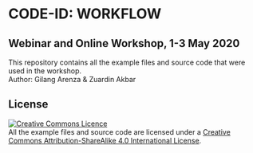 
# CODE-ID: WORKFLOW
## Webinar and Online Workshop, 1-3 May 2020
This repository contains all the example files and source code that were used in the workshop. <br/>
Author: Gilang Arenza & Zuardin Akbar

## License

<a rel="license" href="http://creativecommons.org/licenses/by-sa/4.0/"><img alt="Creative Commons Licence" style="border-width:0" src="https://i.creativecommons.org/l/by-sa/4.0/88x31.png" /></a><br />
All the example files and source code are licensed under a <a rel="license" href="http://creativecommons.org/licenses/by-sa/4.0/">Creative Commons Attribution-ShareAlike 4.0 International License</a>.
 
